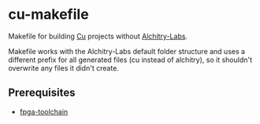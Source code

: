 # cu-makefile

Makefile for building [Cu](https://alchitry.com/collections/all/products/alchitry-cu-fpga-development-board) projects without [Alchitry-Labs](https://github.com/alchitry/Alchitry-Labs).

Makefile works with the Alchitry-Labs default folder structure and uses a different prefix for all generated files (cu instead of alchitry), so it shouldn't overwrite any files it didn't create.

## Prerequisites

- [fpga-toolchain](https://github.com/YosysHQ/fpga-toolchain)


